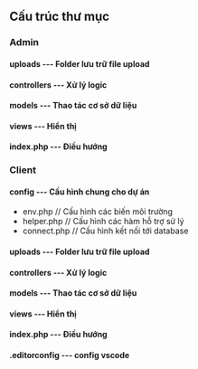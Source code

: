 ## Cấu trúc thư mục

### Admin

#### uploads --- Folder lưu trữ file upload

#### controllers --- Xử lý logic

#### models --- Thao tác cơ sở dữ liệu

#### views --- Hiển thị

#### index.php --- Điều hướng

### Client

#### config --- Cấu hình chung cho dự án

- env.php // Cấu hình các biến môi trường
- helper.php // Cấu hình các hàm hỗ trợ sử lý
- connect.php // Cấu hình kết nối tới database

#### uploads --- Folder lưu trữ file upload

#### controllers --- Xử lý logic

#### models --- Thao tác cơ sở dữ liệu

#### views --- Hiển thị

#### index.php --- Điều hướng

#### .editorconfig --- config vscode
